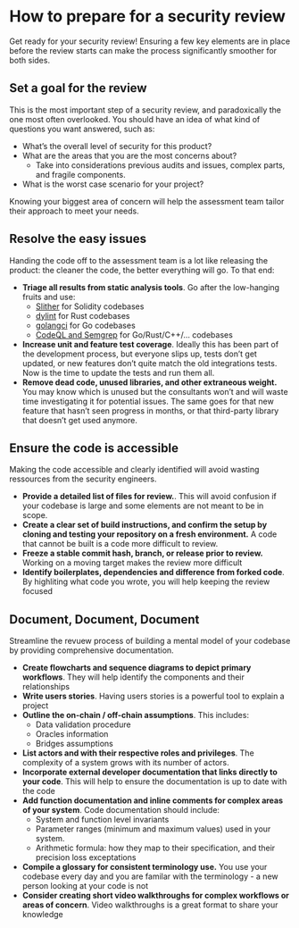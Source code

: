 # How to prepare for a security review

Get ready for your security review! Ensuring a few key elements are in place before the review starts can make the process significantly smoother for both sides.

## Set a goal for the review

This is the most important step of a security review, and paradoxically the one most often overlooked. You should have an idea of what kind of questions you want answered, such as:

- What’s the overall level of security for this product?
- What are the areas that you are the most concerns about?
  - Take into considerations previous audits and issues, complex parts, and fragile components.
- What is the worst case scenario for your project?

Knowing your biggest area of concern will help the assessment team tailor their approach to meet your needs.

## Resolve the easy issues

Handing the code off to the assessment team is a lot like releasing the product: the cleaner the code, the better everything will go. To that end:

- **Triage all results from static analysis tools**. Go after the low-hanging fruits and use:
  - [Slither](https://github.com/crytic/slither) for Solidity codebases
  - [dylint](https://github.com/trailofbits/dylint) for Rust codebases
  - [golangci](https://golangci-lint.run/) for Go codebases
  - [CodeQL and Semgrep](https://appsec.guide/) for Go/Rust/C++/... codebases
- **Increase unit and feature test coverage**. Ideally this has been part of the development process, but everyone slips up, tests don’t get updated, or new features don’t quite match the old integrations tests. Now is the time to update the tests and run them all.
- **Remove dead code, unused libraries, and other extraneous weight.** You may know which is unused but the consultants won’t and will waste time investigating it for potential issues. The same goes for that new feature that hasn’t seen progress in months, or that third-party library that doesn’t get used anymore.

## Ensure the code is accessible

Making the code accessible and clearly identified will avoid wasting ressources from the security engineers.

- **Provide a detailed list of files for review.**. This will avoid confusion if your codebase is large and some elements are not meant to be in scope.
- **Create a clear set of build instructions, and confirm the setup by cloning and testing your repository on a fresh environment.** A code that cannot be built is a code more difficult to review.
- **Freeze a stable commit hash, branch, or release prior to review.** Working on a moving target makes the review more difficult
- **Identify boilerplates, dependencies and difference from forked code**. By highliting what code you wrote, you will help keeping the review focused

## Document, Document, Document

Streamline the revuew process of building a mental model of your codebase by providing comprehensive documentation.

- **Create flowcharts and sequence diagrams to depict primary workflows**. They will help identify the components and their relationships
- **Write users stories**. Having users stories is a powerful tool to explain a project
- **Outline the on-chain / off-chain assumptions**. This includes:
  - Data validation procedure
  - Oracles information
  - Bridges assumptions
- **List actors and with their respective roles and privileges**. The complexity of a system grows with its number of actors.
- **Incorporate external developer documentation that links directly to your code**. This will help to ensure the documentation is up to date with the code
- **Add function documentation and inline comments for complex areas of your system**. Code documentation should include:
  - System and function level invariants
  - Parameter ranges (minimum and maximum values) used in your system.
  - Arithmetic formula: how they map to their specification, and their precision loss exceptations
- **Compile a glossary for consistent terminology use.** You use your codebase every day and you are familar with the terminology - a new person looking at your code is not
- **Consider creating short video walkthroughs for complex workflows or areas of concern**. Video walkthroughs is a great format to share your knowledge

